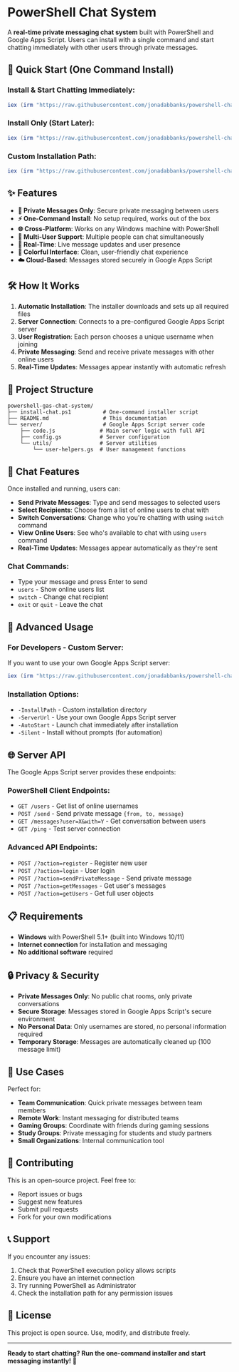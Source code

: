 # PowerShell Chat System

A **real-time private messaging chat system** built with PowerShell and Google Apps Script. Users can install with a single command and start chatting immediately with other users through private messages.

## 🚀 Quick Start (One Command Install)

### **Install & Start Chatting Immediately:**
```powershell
iex (irm "https://raw.githubusercontent.com/jonadabbanks/powershell-chat-system/main/install-chat.ps1") -AutoStart
```

### **Install Only (Start Later):**
```powershell
iex (irm "https://raw.githubusercontent.com/jonadabbanks/powershell-chat-system/main/install-chat.ps1")
```

### **Custom Installation Path:**
```powershell
iex (irm "https://raw.githubusercontent.com/jonadabbanks/powershell-chat-system/main/install-chat.ps1") -InstallPath "C:\MyChat" -AutoStart
```

## ✨ Features

- **🔐 Private Messages Only**: Secure private messaging between users
- **⚡ One-Command Install**: No setup required, works out of the box
- **🌐 Cross-Platform**: Works on any Windows machine with PowerShell
- **👥 Multi-User Support**: Multiple people can chat simultaneously  
- **📱 Real-Time**: Live message updates and user presence
- **🎨 Colorful Interface**: Clean, user-friendly chat experience
- **☁️ Cloud-Based**: Messages stored securely in Google Apps Script

## 🛠️ How It Works

1. **Automatic Installation**: The installer downloads and sets up all required files
2. **Server Connection**: Connects to a pre-configured Google Apps Script server
3. **User Registration**: Each person chooses a unique username when joining
4. **Private Messaging**: Send and receive private messages with other online users
5. **Real-Time Updates**: Messages appear instantly with automatic refresh

## 📁 Project Structure

```
powershell-gas-chat-system/
├── install-chat.ps1          # One-command installer script
├── README.md                 # This documentation
└── server/                   # Google Apps Script server code
    ├── code.js              # Main server logic with full API
    ├── config.gs            # Server configuration
    └── utils/               # Server utilities
        └── user-helpers.gs  # User management functions
```

## 💬 Chat Features

Once installed and running, users can:

- **Send Private Messages**: Type and send messages to selected users
- **Select Recipients**: Choose from a list of online users to chat with
- **Switch Conversations**: Change who you're chatting with using `switch` command
- **View Online Users**: See who's available to chat with using `users` command
- **Real-Time Updates**: Messages appear automatically as they're sent

### **Chat Commands:**
- Type your message and press Enter to send
- `users` - Show online users list
- `switch` - Change chat recipient  
- `exit` or `quit` - Leave the chat

## 🔧 Advanced Usage

### **For Developers - Custom Server:**
If you want to use your own Google Apps Script server:

```powershell
iex (irm "https://raw.githubusercontent.com/jonadabbanks/powershell-chat-system/main/install-chat.ps1") -ServerUrl "YOUR_GAS_URL" -AutoStart
```

### **Installation Options:**
- `-InstallPath` - Custom installation directory
- `-ServerUrl` - Use your own Google Apps Script server
- `-AutoStart` - Launch chat immediately after installation
- `-Silent` - Install without prompts (for automation)

## 🌐 Server API

The Google Apps Script server provides these endpoints:

### **PowerShell Client Endpoints:**
- `GET /users` - Get list of online usernames
- `POST /send` - Send private message `{from, to, message}`
- `GET /messages?user=X&with=Y` - Get conversation between users
- `GET /ping` - Test server connection

### **Advanced API Endpoints:**
- `POST /?action=register` - Register new user
- `POST /?action=login` - User login
- `POST /?action=sendPrivateMessage` - Send private message
- `POST /?action=getMessages` - Get user's messages
- `POST /?action=getUsers` - Get full user objects

## 📋 Requirements

- **Windows** with PowerShell 5.1+ (built into Windows 10/11)
- **Internet connection** for installation and messaging
- **No additional software** required

## 🔒 Privacy & Security

- **Private Messages Only**: No public chat rooms, only private conversations
- **Secure Storage**: Messages stored in Google Apps Script's secure environment
- **No Personal Data**: Only usernames are stored, no personal information required
- **Temporary Storage**: Messages are automatically cleaned up (100 message limit)

## 🎯 Use Cases

Perfect for:
- **Team Communication**: Quick private messages between team members
- **Remote Work**: Instant messaging for distributed teams
- **Gaming Groups**: Coordinate with friends during gaming sessions
- **Study Groups**: Private messaging for students and study partners
- **Small Organizations**: Internal communication tool

## 🤝 Contributing

This is an open-source project. Feel free to:
- Report issues or bugs
- Suggest new features
- Submit pull requests
- Fork for your own modifications

## 📞 Support

If you encounter any issues:
1. Check that PowerShell execution policy allows scripts
2. Ensure you have an internet connection
3. Try running PowerShell as Administrator
4. Check the installation path for any permission issues

## 📄 License

This project is open source. Use, modify, and distribute freely.

---

**Ready to start chatting? Run the one-command installer and start messaging instantly! 🚀**